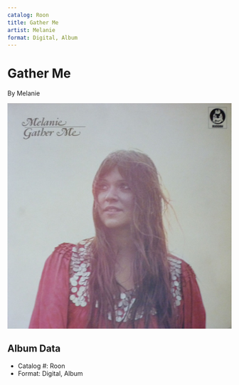 ```yaml
---
catalog: Roon
title: Gather Me
artist: Melanie
format: Digital, Album
---
```


# Gather Me

By Melanie

![](../../assets/albumcovers/Melanie-Gather_Me.png)

## Album Data

- Catalog #: Roon
- Format: Digital, Album

